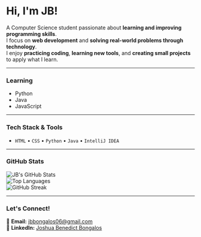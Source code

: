 # Hi, I'm JB!

A Computer Science student passionate about **learning and improving programming skills**.  
I focus on **web development** and **solving real-world problems through technology**.  
I enjoy **practicing coding**, **learning new tools**, and **creating small projects** to apply what I learn.  

---

### Learning
- Python  
- Java  
- JavaScript  

---

### Tech Stack & Tools
- `HTML` • `CSS` • `Python` • `Java` • `IntelliJ IDEA`

---

### GitHub Stats
![JB's GitHub Stats](https://github-readme-stats.vercel.app/api?username=jbongalos06&show_icons=true&theme=tokyonight)  
![Top Languages](https://github-readme-stats.vercel.app/api/top-langs/?username=jbongalos06&layout=compact&theme=tokyonight)  
![GitHub Streak](https://github-readme-streak-stats.herokuapp.com/?user=jbongalos06&theme=tokyonight)

---

### Let's Connect!
📧 **Email:** [jbbongalos06@gmail.com](mailto:jbbongalos06@gmail.com)  
🔗 **LinkedIn:** [Joshua Benedict Bongalos](https://www.linkedin.com/in/joshuabenedictbongalos06)
